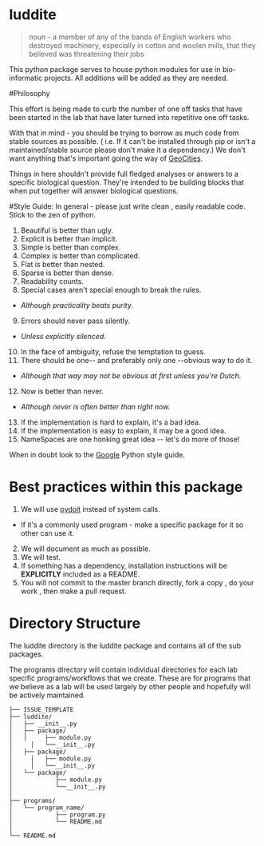 # luddite

> *noun* - a member of any of the bands of English workers who destroyed machinery, especially in cotton and woolen mills, that they believed was threatening their jobs 

This python package serves to house python modules for use in bio-informatic projects. All additions will be added as they are needed. 

#Philosophy

This effort is being made to curb the number of one off tasks that have been started in the lab that have later turned into repetitive one off tasks. 

With that in mind - you should be trying to borrow as much code from stable sources as possible. ( i.e. If it can't be installed through pip or isn't a maintained/stable source please don't make it a dependency.) We don't want anything that's important going the way of [GeoCities](https://en.wikipedia.org/wiki/Yahoo!_GeoCities). 

Things in here shouldn't provide full fledged analyses or answers to a specific biological question. They're intended to be building blocks that when put together will answer biological questions. 

#Style Guide: 
In general - please just write clean , easily readable code. Stick to the zen of python. 

1. Beautiful is better than ugly.
2. Explicit is better than implicit.
3. Simple is better than complex.
4. Complex is better than complicated.
5. Flat is better than nested.
6. Sparse is better than dense.
7. Readability counts.
8. Special cases aren't special enough to break the rules.
  * _Although practicality beats purity._
9. Errors should never pass silently.
  * _Unless explicitly silenced._
10. In the face of ambiguity, refuse the temptation to guess.
11. There should be one-- and preferably only one --obvious way to do it.
  * _Although that way may not be obvious at first unless you're Dutch._
12. Now is better than never.
  * _Although never is often better than right now._
13. If the implementation is hard to explain, it's a bad idea.
14. If the implementation is easy to explain, it may be a good idea.
15. NameSpaces are one honking great idea -- let's do more of those!

When in doubt look to the [Google](https://google.github.io/styleguide/pyguide.html) Python style guide.

# Best practices within this package

1. We will use [pydoit](http://pydoit.org/) instead of system calls. 
  * If it's a commonly used program - make a specific package for it so other can use it.
2. We will document as much as possible.
3. We will test.
4. If something has a dependency, installation instructions will be __EXPLICITLY__ included as a README.
5. You will not commit to the master branch directly, fork a copy , do your work , then make a pull request.

# Directory Structure

The luddite directory is the luddite package and contains all of the sub packages.

The programs directory will contain individual directories for each lab specific programs/workflows that we create. These are for programs that we believe as a lab will be used largely by other people and hopefully will be actively maintained. 

```
├── ISSUE_TEMPLATE
├── luddite/
│   ├── __init__.py
│   ├── package/
│  	│	  ├── module.py
│	  │	  └──__init__.py
│   ├── package/
│	  │	  ├── module.py
│	  │	  └──__init__.py
│   └── package/
│		     ├── module.py
│		     └──__init__.py
│
├── programs/
│   └── program_name/
│		     ├── program.py
│		     └── README.md
│
└── README.md

```
